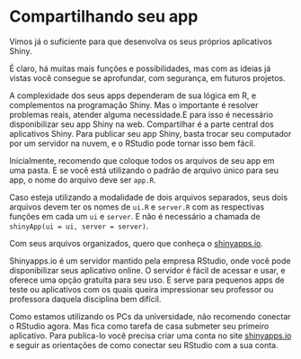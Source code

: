 # Compartilhando seu app

Vimos já o suficiente para que desenvolva os seus próprios aplicativos Shiny.

É claro, há muitas mais funções e possibilidades, mas com as ideias já vistas você consegue se aprofundar, com segurança, em futuros projetos.

A complexidade dos seus apps dependeram de sua lógica em R, e complementos na programação Shiny. Mas o importante é resolver problemas reais, atender alguma necessidade.E para isso é necessário disponibilizar seu app Shiny na web. 
Compartilhar é a parte central dos aplicativos Shiny. Para publicar seu app Shiny, basta trocar seu computador por um servidor na nuvem, e o RStudio pode tornar isso bem fácil.

Inicialmente, recomendo que coloque todos os arquivos de seu app em uma pasta. E se você está utilizando o padrão de arquivo único para seu app, o nome do arquivo deve ser `app.R`.

Caso esteja utilizando a modalidade de dois arquivos separados, seus dois arquivos devem ter os nomes de `ui.R` e `server.R` com as respectivas funções em cada um `ui` e `server`. E não é necessário a chamada de `shinyApp(ui = ui, server = server)`.

Com seus arquivos organizados, quero que conheça o [shinyapps.io](shinyapps.io).

Shinyapps.io é um servidor mantido pela empresa RStudio, onde você pode disponibilizar seus aplicativo online. O servidor é fácil de acessar e usar, e oferece uma opção gratuíta para seu uso. E serve para pequenos apps de teste ou aplicativos com os quais queira impressionar seu professor ou professora daquela disciplina bem difícil.

Como estamos utilizando os PCs da universidade, não recomendo conectar o RStudio agora.
Mas fica como tarefa de casa submeter seu primeiro aplicativo. Para publica-lo você precisa criar uma conta no site [shinyapps.io](shinyapps.io) e seguir as orientações de como conectar seu RStudio com a sua conta.
